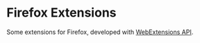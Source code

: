 # Firefox Extensions

Some extensions for Firefox, developed with [WebExtensions API](https://developer.mozilla.org/en-US/Add-ons/WebExtensions/API).
